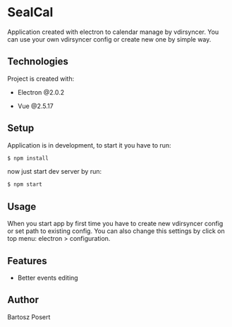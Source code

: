 # SealCal

Application created with electron to calendar manage by vdirsyncer. You can use your own vdirsyncer config or create new one by simple way.

## Technologies

Project is created with:

-   Electron @2.0.2

-   Vue @2.5.17

## Setup

Application is in development, to start it you have to run:

```bash
$ npm install
```

now just start dev server by run:

```bash
$ npm start
```

## Usage

When you start app by first time you have to create new vdirsyncer config or set path to existing config. You can also change this settings by click on top menu: electron > configuration.

## Features

-   Better events editing

## Author

Bartosz Posert
